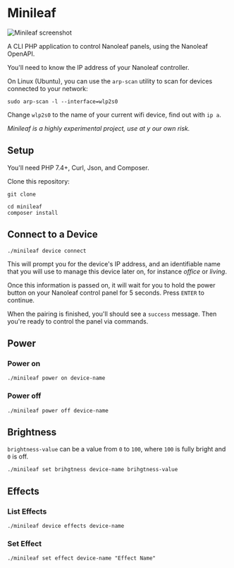 # Minileaf

![Minileaf screenshot](https://imgur.com/mM7EINI)

A CLI PHP application to control Nanoleaf panels, using the Nanoleaf OpenAPI.

You'll need to know the IP address of your Nanoleaf controller. 

On Linux (Ubuntu), you can use the `arp-scan` utility to scan for devices connected to your network:
```shell
sudo arp-scan -l --interface=wlp2s0 
```
Change `wlp2s0` to the name of your current wifi device, find out with `ip a`.

_Minileaf is a highly experimental project, use at y our own risk._

## Setup
You'll need PHP 7.4+, Curl, Json, and Composer.

Clone this repository:

```shell
git clone 
```

```shell
cd minileaf
composer install
```

## Connect to a Device

```shell
./minileaf device connect
```

This will prompt you for the device's IP address, and an identifiable name that you will use to manage this device later on, for instance *office* or *living*.

Once this information is passed on, it will wait for you to hold the power button on your Nanoleaf control panel for 5 seconds. Press `ENTER` to continue.

When the pairing is finished, you'll should see a `success` message. Then you're ready to control the panel via commands.

## Power

### Power on

```shell
./minileaf power on device-name
```

### Power off

```shell
./minileaf power off device-name
```

## Brightness

`brightness-value` can be a value from `0` to `100`, where `100` is fully bright and `0` is off.

```shell
./minileaf set brihgtness device-name brihgtness-value
```

## Effects

### List Effects

```shell
./minileaf device effects device-name
```

### Set Effect

```shell
./minileaf set effect device-name "Effect Name"
```
